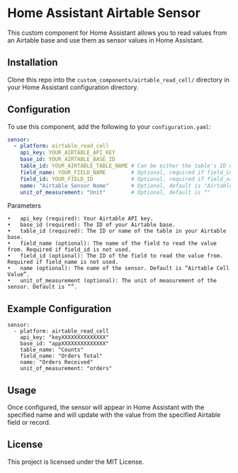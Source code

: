 # Home Assistant Airtable Sensor

This custom component for Home Assistant allows you to read values from an Airtable base and use them as sensor values in Home Assistant.

## Installation

Clone this repo into the `custom_components/airtable_read_cell/` directory in your Home Assistant configuration directory.

## Configuration

To use this component, add the following to your `configuration.yaml`:

```yaml
sensor:
  - platform: airtable_read_cell
    api_key: YOUR_AIRTABLE_API_KEY
    base_id: YOUR_AIRTABLE_BASE_ID
    table_id: YOUR_AIRTABLE_TABLE_NAME # Can be either the table's ID or table's name
    field_name: YOUR_FIELD_NAME        # Optional, required if field_id is not used
    field_id: YOUR_FIELD_ID            # Optional, required if field_name is not used
    name: "Airtable Sensor Name"       # Optional, default is "Airtable Cell Value"
    unit_of_measurement: "Unit"        # Optional, default is ""
```

Parameters

	•	api_key (required): Your Airtable API key.
	•	base_id (required): The ID of your Airtable base.
	•	table_id (required): The ID or name of the table in your Airtable base.
	•	field_name (optional): The name of the field to read the value from. Required if field_id is not used.
	•	field_id (optional): The ID of the field to read the value from. Required if field_name is not used.
	•	name (optional): The name of the sensor. Default is “Airtable Cell Value”.
	•	unit_of_measurement (optional): The unit of measurement of the sensor. Default is “”.

## Example Configuration

```
sensor:
  - platform: airtable_read_cell
    api_key: "keyXXXXXXXXXXXXXX"
    base_id: "appXXXXXXXXXXXXXX"
    table_name: "Counts"
    field_name: "Orders Total"
    name: "Orders Received"
    unit_of_measurement: "orders"
```

## Usage

Once configured, the sensor will appear in Home Assistant with the specified name and will update with the value from the specified Airtable field or record.

## License

This project is licensed under the MIT License.
